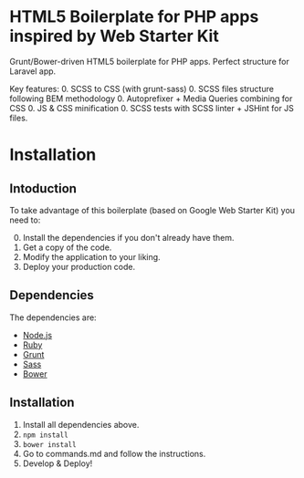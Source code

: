 # HTML5 Boilerplate for PHP apps inspired by Web Starter Kit
Grunt/Bower-driven HTML5 boilerplate for PHP apps. Perfect structure for Laravel app.

Key features:
0. SCSS to CSS (with grunt-sass)
0. SCSS files structure following BEM methodology
0. Autoprefixer + Media Queries combining for CSS
0. JS & CSS minification
0. SCSS tests with SCSS linter + JSHint for JS files.

# Installation
## Intoduction
To take advantage of this boilerplate (based on Google Web Starter Kit) you need to:

0. Install the dependencies if you don't already have them.
0. Get a copy of the code.
0. Modify the application to your liking.
0. Deploy your production code.

## Dependencies
The dependencies are:
* [Node.js](http://nodejs.org)
* [Ruby](http://rubyinstaller.org/downloads/)
* [Grunt](http://gruntjs.com/getting-started)
* [Sass](http://sass-lang.com/install)
* [Bower](http://bower.io/)

## Installation
1. Install all dependencies above.
2. `npm install`
3. `bower install`
4. Go to commands.md and follow the instructions.
5. Develop & Deploy!
